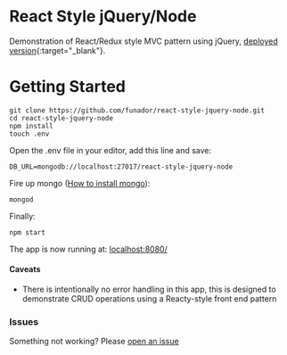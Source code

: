 # React Style jQuery/Node

Demonstration of React/Redux style MVC pattern using jQuery, [deployed version](https://react-style-jquery-node.herokuapp.com/){:target="_blank"}.  

# Getting Started

```
git clone https://github.com/funador/react-style-jquery-node.git
cd react-style-jquery-node
npm install
touch .env
```
Open the .env file in your editor, add this line and save:
```
DB_URL=mongodb://localhost:27017/react-style-jquery-node
```

Fire up mongo ([How to install mongo](https://docs.mongodb.com/manual/installation/)):
``` 
mongod
```
Finally:
``` 
npm start
```

The app is now running at: [localhost:8080/](http://localhost:8080/)

#### Caveats
- There is intentionally no error handling in this app, this is designed to demonstrate CRUD operations using a Reacty-style front end pattern


### Issues

Something not working?  Please [open an issue](https://github.com/funador/react-style-jquery-node/issues)